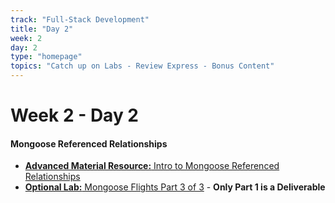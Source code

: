 ```yaml
---
track: "Full-Stack Development"
title: "Day 2"
week: 2
day: 2
type: "homepage"
topics: "Catch up on Labs - Review Express - Bonus Content"
---
```


# Week 2 - Day 2

#### Mongoose Referenced Relationships
- [**Advanced Material Resource:** Intro to Mongoose Referenced Relationships](/full-stack-development/week-2/day-2/lecture-materials/intro-to-mongoose-referenced-relationships/)
- [**Optional Lab:** Mongoose Flights Part 3 of 3](/full-stack-development/week-2/day-2/labs/mongoose-flights-part-3/) - **Only Part 1 is a Deliverable**

